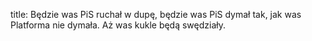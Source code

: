 title: Będzie was PiS ruchał w dupę, będzie was PiS dymał tak, jak was Platforma nie dymała. Aż was kukle będą swędziały.
